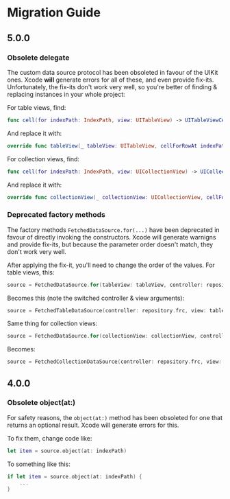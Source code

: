# Migration Guide

## 5.0.0

### Obsolete delegate

The custom data source protocol has been obsoleted in favour of the UIKit ones. Xcode **will** generate errors for all of these, and even provide fix-its. Unfortunately, the fix-its don't work very well, so you're better of finding & replacing instances in your whole project:

For table views, find:

```swift
func cell(for indexPath: IndexPath, view: UITableView) -> UITableViewCell {
```

And replace it with:

```swift
override func tableView(_ tableView: UITableView, cellForRowAt indexPath: IndexPath) -> UITableViewCell {
```

For collection views, find:

```swift
func cell(for indexPath: IndexPath, view: UICollectionView) -> UICollectionViewCell {
```

And replace it with:

```swift
override func collectionView(_ collectionView: UICollectionView, cellForItemAt indexPath: IndexPath) -> UICollectionViewCell {
```

### Deprecated factory methods

The factory methods `FetchedDataSource.for(...)` have been deprecated in favour of directly invoking the constructors. Xcode will generate warnigns and provide fix-its, but because the parameter order doesn't match, they don't work very well.

After applying the fix-it, you'll need to change the order of the values. For table views, this:

```swift
source = FetchedDataSource.for(tableView: tableView, controller: repository.frc, delegate: self)
```

Becomes this (note the switched controller & view arguments):

```swift
source = FetchedTableDataSource(controller: repository.frc, view: tableView, delegate: self)
```

Same thing for collection views:

```swift
source = FetchedDataSource.for(collectionView: collectionView, controller: repository.frc, delegate: self)
```

Becomes:

```swift
source = FetchedCollectionDataSource(controller: repository.frc, view: collectionView, delegate: self)
```

## 4.0.0

### Obsolete object(at:)

For safety reasons, the `object(at:)` method has been obsoleted for one that returns an optional result. Xcode will generate errors for this.

To fix them, change code like:

```swift
let item = source.object(at: indexPath)
```

To something like this:

```swift
if let item = source.object(at: indexPath) {
	...
}
```
